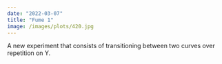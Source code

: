 ```yaml
---
date: "2022-03-07"
title: "Fume 1"
image: /images/plots/420.jpg
---
```


A new experiment that consists of transitioning between two curves over repetition on Y.
